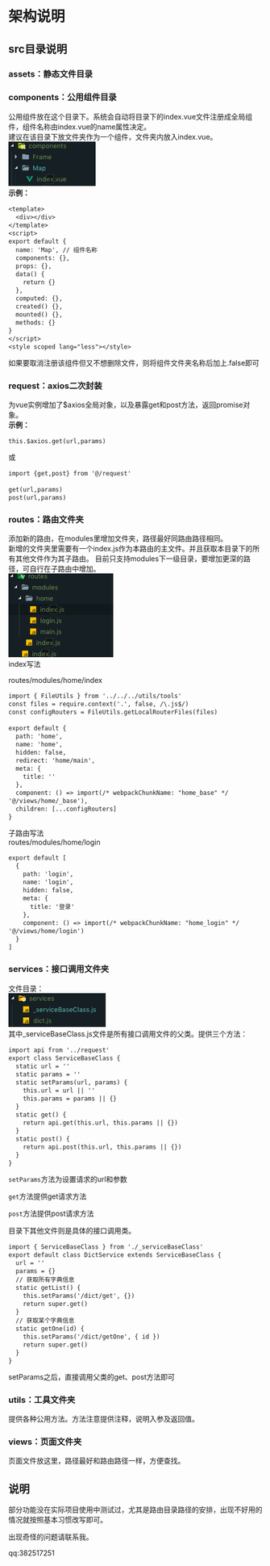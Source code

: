 # 架构说明



## src目录说明
### assets：静态文件目录  
### components：公用组件目录  
公用组件放在这个目录下。系统会自动将目录下的index.vue文件注册成全局组件，组件名称由index.vue的name属性决定。  
建议在该目录下放文件夹作为一个组件，文件夹内放入index.vue。  
![pic](1.png)  
**示例：**


```
<template>
  <div></div>
</template>
<script>
export default {
  name: 'Map', // 组件名称
  components: {},
  props: {},
  data() {
    return {}
  },
  computed: {},
  created() {},
  mounted() {},
  methods: {}
}
</script>
<style scoped lang="less"></style>
```


如果要取消注册该组件但又不想删除文件，则将组件文件夹名称后加上.false即可


### request：axios二次封装
为vue实例增加了$axios全局对象，以及暴露get和post方法，返回promise对象。  
**示例：**  
```
this.$axios.get(url,params)
```  
或  

```
import {get,post} from '@/request'

get(url,params)
post(url,params)
```
### routes：路由文件夹
添加新的路由，在modules里增加文件夹，路径最好同路由路径相同。  
新增的文件夹里需要有一个index.js作为本路由的主文件。并且获取本目录下的所有其他文件作为其子路由。
目前只支持modules下一级目录，要增加更深的路径，可自行在子路由中增加。  
![pic](2.png)   
index写法


routes/modules/home/index


```
import { FileUtils } from '../../../utils/tools'
const files = require.context('.', false, /\.js$/)
const configRouters = FileUtils.getLocalRouterFiles(files)

export default {
  path: 'home',
  name: 'home',
  hidden: false,
  redirect: 'home/main',
  meta: {
    title: ''
  },
  component: () => import(/* webpackChunkName: "home_base" */ '@/views/home/_base'),
  children: [...configRouters]
}
```


子路由写法  
routes/modules/home/login


```
export default [
  {
    path: 'login',
    name: 'login',
    hidden: false,
    meta: {
      title: '登录'
    },
    component: () => import(/* webpackChunkName: "home_login" */ '@/views/home/login')
  }
]
```
### services：接口调用文件夹
文件目录：  
![](./3.png)  
其中_serviceBaseClass.js文件是所有接口调用文件的父类。提供三个方法：


```
import api from '../request'
export class ServiceBaseClass {
  static url = ''
  static params = ''
  static setParams(url, params) {
    this.url = url || ''
    this.params = params || {}
  }
  static get() {
    return api.get(this.url, this.params || {})
  }
  static post() {
    return api.post(this.url, this.params || {})
  }
}

```

`setParams`方法为设置请求的url和参数


`get`方法提供get请求方法


`post`方法提供post请求方法

目录下其他文件则是具体的接口调用类。


```
import { ServiceBaseClass } from './_serviceBaseClass'
export default class DictService extends ServiceBaseClass {
  url = ''
  params = {}
  // 获取所有字典信息
  static getList() {
    this.setParams('/dict/get', {})
    return super.get()
  }
  // 获取某个字典信息
  static getOne(id) {
    this.setParams('/dict/getOne', { id })
    return super.get()
  }
}
```


setParams之后，直接调用父类的get、post方法即可

### utils：工具文件夹
提供各种公用方法。方法注意提供注释，说明入参及返回值。

### views：页面文件夹
页面文件放这里，路径最好和路由路径一样，方便查找。

## 说明
部分功能没在实际项目使用中测试过，尤其是路由目录路径的安排，出现不好用的情况就按照基本习惯改写即可。

出现奇怪的问题请联系我。

qq:382517251



















